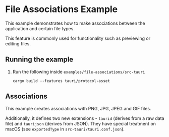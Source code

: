 # File Associations Example

This example demonstrates how to make associations between the application and certain file types.

This feature is commonly used for functionality such as previewing or editing files.

## Running the example

1. Run the following inside `examples/file-associations/src-tauri`

   ```
   cargo build --features tauri/protocol-asset
   ```

## Associations

This example creates associations with PNG, JPG, JPEG and GIF files.

Additionally, it defines two new extensions - `taurid` (derives from a raw data file) and `taurijson` (derives from JSON). They have special treatment on macOS (see `exportedType` in `src-tauri/tauri.conf.json`).
